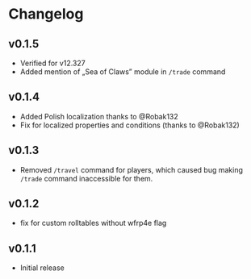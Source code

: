 # Changelog

## v0.1.5
* Verified for v12.327
* Added mention of „Sea of Claws” module in `/trade` command

## v0.1.4
* Added Polish localization thanks to @Robak132
* Fix for localized properties and conditions (thanks to @Robak132)

## v0.1.3
* Removed `/travel` command for players, which caused bug making `/trade` command inaccessible for them.

## v0.1.2
* fix for custom rolltables without wfrp4e flag

## v0.1.1
* Initial release
